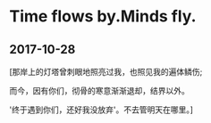 # Time flows by.Minds fly.

## 2017-10-28

[那岸上的灯塔曾刺眼地照亮过我，也照见我的遍体鳞伤; 

而今，因有你们，彻骨的寒意渐渐退却，结界以外。  

'终于遇到你们，还好我没放弃'。不去管明天在哪里。]

